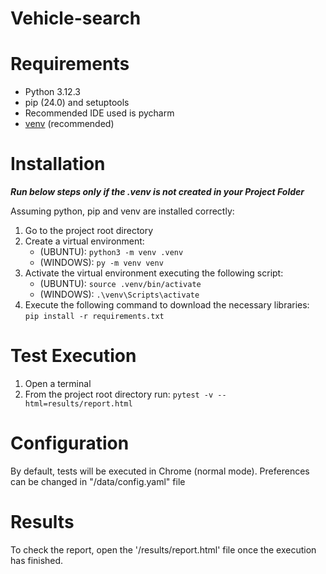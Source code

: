 # Vehicle-search

# Requirements

* Python 3.12.3
* pip (24.0) and setuptools
* Recommended IDE used is pycharm
* [venv](<https://packaging.python.org/guides/installing-using-pip-and-virtual-environments/>) (recommended)

# Installation
**_Run below steps only if the .venv is not created in your Project Folder_**

Assuming python, pip and venv are installed correctly:

1. Go to the project root directory
2. Create a virtual environment: 
   - (UBUNTU): `python3 -m venv .venv`
   - (WINDOWS): `py -m venv venv`
3. Activate the virtual environment executing the following script: 
   - (UBUNTU): `source .venv/bin/activate`
   - (WINDOWS): `.\venv\Scripts\activate`
4. Execute the following command to download the necessary libraries:  `pip install -r requirements.txt`


# Test Execution

1. Open a terminal
2. From the project root directory run: `pytest -v --html=results/report.html`

# Configuration

By default, tests will be executed in Chrome (normal mode). Preferences can be changed in "/data/config.yaml" file

# Results

To check the report, open the '/results/report.html' file once the execution has finished.
